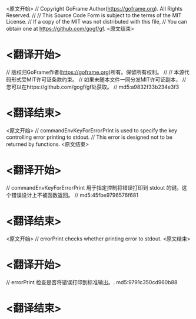 
<原文开始>
// Copyright GoFrame Author(https://goframe.org). All Rights Reserved.
//
// This Source Code Form is subject to the terms of the MIT License.
// If a copy of the MIT was not distributed with this file,
// You can obtain one at https://github.com/gogf/gf.
<原文结束>

# <翻译开始>
// 版权归GoFrame作者(https://goframe.org)所有。保留所有权利。
//
// 本源代码形式受MIT许可证条款约束。
// 如果未随本文件一同分发MIT许可证副本，
// 您可以在https://github.com/gogf/gf处获取。
// md5:a9832f33b234e3f3
# <翻译结束>


<原文开始>
	// commandEnvKeyForErrorPrint is used to specify the key controlling error printing to stdout.
	// This error is designed not to be returned by functions.
<原文结束>

# <翻译开始>
// commandEnvKeyForErrorPrint 用于指定控制将错误打印到 stdout 的键。这个错误设计上不被函数返回。
// md5:45fbe9796576f681
# <翻译结束>


<原文开始>
// errorPrint checks whether printing error to stdout.
<原文结束>

# <翻译开始>
// errorPrint 检查是否将错误打印到标准输出。. md5:9791c350cd960b88
# <翻译结束>

